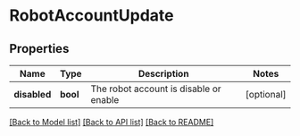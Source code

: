 # RobotAccountUpdate

## Properties
Name | Type | Description | Notes
------------ | ------------- | ------------- | -------------
**disabled** | **bool** | The robot account is disable or enable | [optional] 

[[Back to Model list]](../README.md#documentation-for-models) [[Back to API list]](../README.md#documentation-for-api-endpoints) [[Back to README]](../README.md)

